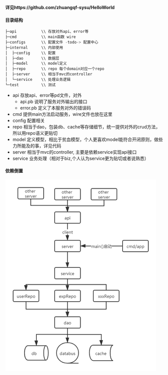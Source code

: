 **详见https://github.com/zhuangqf-sysu/HelloWorld**

#### 目录结构
```go 
├─api           \\ 存放对外api、error等
├─cmd           \\ main函数 wire
├─configs       \\ 配置文件 -todo-> 配置中心
├─internal      \\ 内部使用
│  ├─config     \\ 配置
│  ├─dao        \\ 数据层
│  ├─model      \\ model定义
│  ├─repo       \\ repo 每个domain对应一个repo
│  ├─server     \\ 相当于mvc的controller
│  └─service    \\ 处理业务逻辑
└─test          \\ 测试

```

- api 存放api、error等pd文件，对外
    - api.pb 说明了服务对外输出的接口
    - error.pb 定义了本服务对外的错误码  
- cmd 提供main方法启动服务，wire文件也放在这里
- config 配置相关
- repo 相当于dao，包装db、cache等存储细节，统一提供对外的crud方法，所以用repo语义更贴切
- model 定义模型，相比于贫血模型，个人更喜欢model能符合开闭原则，做些力所能及的事，详见代码
- server 相当于mvc的controller, 主要是依赖service实现api接口
- service 业务处理（相对于biz,个人认为service更为贴切或者说熟悉）

#### 依赖倒置
![img](https://github.com/zhuangqf-sysu/HelloWorld/blob/master/pkg/img.png)
